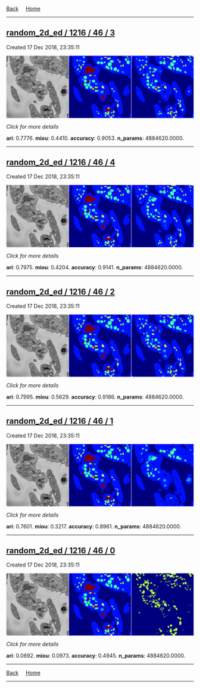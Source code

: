 
[Back](..)&nbsp;&nbsp;&nbsp;&nbsp;&nbsp;[Home](https://leapmanlab.github.io/snapshots)

---

<div class="summary"><a href="3"><h2>random_2d_ed / 1216 / 46 / 3</h2></a><p>Created 17 Dec 2018, 23:35:11
</p><a href="3"><img src="3/media/summary.png" align="center"></a><p>
<i>Click for more details</i>
</p></div>

**ari**: 0.7776. **miou**: 0.4410. **accuracy**: 0.9053. **n_params**: 4884620.0000. 

---

<div class="summary"><a href="4"><h2>random_2d_ed / 1216 / 46 / 4</h2></a><p>Created 17 Dec 2018, 23:35:11
</p><a href="4"><img src="4/media/summary.png" align="center"></a><p>
<i>Click for more details</i>
</p></div>

**ari**: 0.7975. **miou**: 0.4204. **accuracy**: 0.9141. **n_params**: 4884620.0000. 

---

<div class="summary"><a href="2"><h2>random_2d_ed / 1216 / 46 / 2</h2></a><p>Created 17 Dec 2018, 23:35:11
</p><a href="2"><img src="2/media/summary.png" align="center"></a><p>
<i>Click for more details</i>
</p></div>

**ari**: 0.7995. **miou**: 0.5629. **accuracy**: 0.9186. **n_params**: 4884620.0000. 

---

<div class="summary"><a href="1"><h2>random_2d_ed / 1216 / 46 / 1</h2></a><p>Created 17 Dec 2018, 23:35:11
</p><a href="1"><img src="1/media/summary.png" align="center"></a><p>
<i>Click for more details</i>
</p></div>

**ari**: 0.7601. **miou**: 0.3217. **accuracy**: 0.8961. **n_params**: 4884620.0000. 

---

<div class="summary"><a href="0"><h2>random_2d_ed / 1216 / 46 / 0</h2></a><p>Created 17 Dec 2018, 23:35:11
</p><a href="0"><img src="0/media/summary.png" align="center"></a><p>
<i>Click for more details</i>
</p></div>

**ari**: 0.0692. **miou**: 0.0973. **accuracy**: 0.4945. **n_params**: 4884620.0000. 

---

[Back](..)&nbsp;&nbsp;&nbsp;&nbsp;&nbsp;[Home](https://leapmanlab.github.io/snapshots)

---
